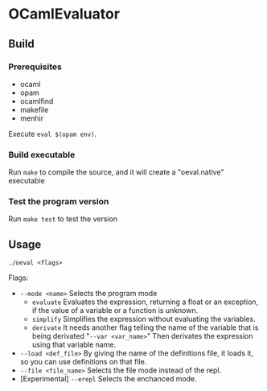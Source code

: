 # OCamlEvaluator
## Build
### Prerequisites
* ocaml
* opam
* ocamlfind
* makefile
* menhir

Execute ```eval $(opam env)```.
### Build executable
Run ```make``` to compile the source, and it will create a "oeval.native" executable
### Test the program version
Run ```make test``` to test the version
## Usage
```./oeval <flags>``` 

Flags:
* ```--mode <name>``` Selects the program mode
    * ```evaluate``` Evaluates the expression, returning a float or an exception, if the value of a variable or a function is unknown.
    * ```simplify``` Simplifies the expression without evaluating the variables.
    * ```derivate``` It needs another flag telling the name of the variable that is being derivated "```--var <var_name>```" Then derivates the expression using that variable name.
* ```--load <def_file>``` By giving the name of the definitions file, it loads it, so you can use definitions on that file.
* ```--file <file_name>``` Selects the file mode instead of the repl.
* [Experimental] ```--erepl``` Selects the enchanced mode.